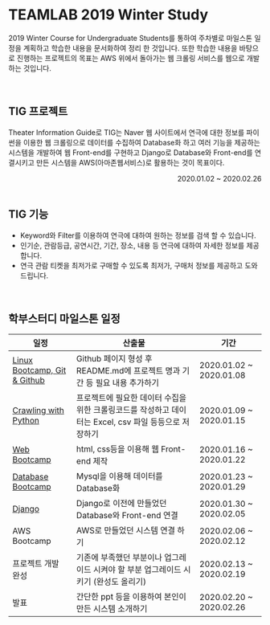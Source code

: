 TEAMLAB 2019 Winter Study
=========================

2019 Winter Course for Undergraduate Students를 통하여 주차별로 마일스톤 일정을 계획하고 학습한 내용을 문서화하여 정리 한 것입니다.
또한 학습한 내용을 바탕으로 진행하는 프로젝트의 목표는 AWS 위에서 돌아가는 웹 크롤링 서비스를 웹으로 개발하는 것입니다.

<br>

TIG 프로젝트
-------------------
Theater Information Guide로 TIG는 Naver 웹 사이트에서 연극에 대한 정보를 파이썬을 이용한 웹 크롤링으로 데이터를 수집하여 Database화 하고 여러 기능을 제공하는 시스템을 개발하여 웹 Front-end를 구현하고 Django로 Database와 Front-end를 연결시키고 만든 시스템을 AWS(아마존웹서비스)로 활용하는 것이 목표이다.<br>

<div style="text-align: right"> 2020.01.02 ~ 2020.02.26 </div>

<br>

TIG 기능
-------------------
- Keyword와 Filter를 이용하여 연극에 대하여 원하는 정보를 검색 할 수 있습니다.
- 인기순, 관람등급, 공연시간, 기간, 장소, 내용 등 연극에 대하여 자세한 정보를 제공합니다.
- 연극 관람 티켓을 최저가로 구매할 수 있도록 최저가, 구매처 정보를 제공하고 도와드립니다.

<br>

학부스터디 마일스톤 일정
-------------------
일정|산출물|기간
----|----|----
[Linux Bootcamp, Git & Github](https://github.com/Jiheon-Lee/teamlab_2019_winter/tree/master/Week_1)|Github 페이지 형성 후 README.md에 프로젝트 명과 기간 등 필요 내용 추가하기|2020.01.02 ~ 2020.01.08
[Crawling with Python](https://github.com/Jiheon-Lee/teamlab_2019_winter/tree/master/Week_2)|프로젝트에 필요한 데이터 수집을 위한 크롤링코드를 작성하고 데이터는 Excel, csv 파일 등등으로 저장하기|2020.01.09 ~ 2020.01.15
[Web Bootcamp](https://github.com/Jiheon-Lee/teamlab_2019_winter/tree/master/Week_3)|html, css등을 이용해 웹 Front-end 제작|2020.01.16 ~ 2020.01.22
[Database Bootcamp](https://github.com/Jiheon-Lee/teamlab_2019_winter/tree/master/Week_4)|Mysql을 이용해 데이터를 Database화|2020.01.23 ~ 2020.01.29
[Django](https://github.com/Jiheon-Lee/teamlab_2019_winter/tree/master/Week_5)|Django로 이전에 만들었던 Database와 Front-end 연결|2020.01.30 ~ 2020.02.05
AWS Bootcamp|AWS로 만들었던 시스템 연결 하기|2020.02.06 ~ 2020.02.12
프로젝트 개발 완성|기존에 부족했던 부분이나 업그레이드 시켜야 할 부분 업그레이드 시키기 (완성도 올리기)|2020.02.13 ~ 2020.02.19
발표|간단한 ppt 등을 이용하여 본인이 만든 시스템 소개하기|2020.02.20 ~ 2020.02.26
